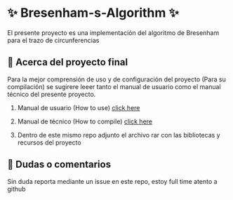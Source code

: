 # ✨ Bresenham-s-Algorithm ✨

El presente proyecto es una implementación del algoritmo de Bresenham para el trazo de circunferencias 

## 🚀 Acerca del proyecto final

Para la mejor comprensión de uso y de configuración del proyecto (Para su compilación) se sugirere leeer tanto el manual de usuario como el manual técnico del presente proyecto.

1. Manual de usuario (How to use) [click here](https://github.com/aMurryFly/Bresenham-s-Algorithm/blob/main/How%20to%20use%20(Manual%20de%20usuario).pdf)

2. Manual de técnico (How to compile) [click here](https://github.com/aMurryFly/Bresenham-s-Algorithm/blob/main/How%20to%20compile%20(Manual%20T%C3%A9cnico).pdf)

3. Dentro de este mismo repo adjunto el archivo rar con las bibliotecas y recursos del proyecto

## 🤔 Dudas o comentarios

Sin duda reporta mediante un issue en este repo, estoy full time atento a github 

